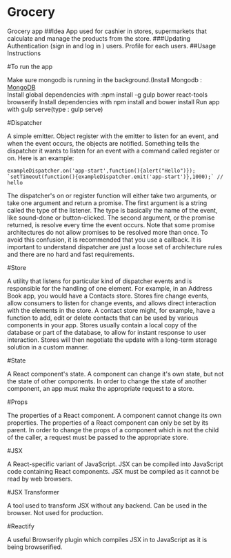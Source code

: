 # Grocery
Grocery app 
##Idea
App used for cashier in stores, supermarkets that calculate and manage the products from the store.
###Updating
Authentication (sign in and log in ) users.
Profile for each users.
##Usage Instructions

#To run the app

Make sure mongodb is running in the background.(Install Mongodb : <a href="https://www.mongodb.com/">MongoDB</a><br>
Install global dependencies with :npm install -g gulp bower react-tools browserify
Install dependencies with npm install and bower install
Run app with gulp serve(type : gulp serve)


#Dispatcher

A simple emitter. Object register with the emitter to listen for an event, and when the event occurs, the objects are notified. Something tells the dispatcher it wants to listen for an event with a command called register or on. Here is an example:

    exampleDispatcher.on('app-start',function(){alert("Hello")});
    `setTimeout(function(){exampleDispatcher.emit('app-start')},1000);` // hello
The dispatcher's on or register function will either take two arguments, or take one argument and return a promise. The first argument is a string called the type of the listener. The type is basically the name of the event, like sound-done or button-clicked. The second argument, or the promise returned, is resolve every time the event occurs. Note that some promise architectures do not allow promises to be resolved more than once. To avoid this confusion, it is recommended that you use a callback. It is important to understand dispatcher are just a loose set of architecture rules and there are no hard and fast requirements.

#Store

A utility that listens for particular kind of dispatcher events and is responsible for the handling of one element. For example, in an Address Book app, you would have a Contacts store. Stores fire change events, allow consumers to listen for change events, and allows direct interaction with the elements in the store. A contact store might, for example, have a function to add, edit or delete contacts that can be used by various components in your app. Stores usually contain a local copy of the database or part of the database, to allow for instant response to user interaction. Stores will then negotiate the update with a long-term storage solution in a custom manner.

#State

A React component's state. A component can change it's own state, but not the state of other components. In order to change the state of another component, an app must make the appropriate request to a store.

#Props

The properties of a React component. A component cannot change its own properties. The properties of a React component can only be set by its parent. In order to change the props of a component which is not the child of the caller, a request must be passed to the appropriate store.

#JSX

A React-specific variant of JavaScript. JSX can be compiled into JavaScript code containing React components. JSX must be compiled as it cannot be read by web browsers.

#JSX Transformer

A tool used to transform JSX without any backend. Can be used in the browser. Not used for production.

#Reactify

A useful Browserify plugin which compiles JSX in to JavaScript as it is being browserified.
